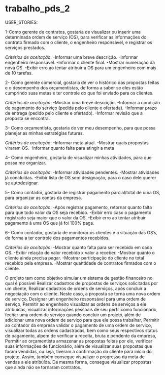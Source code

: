 # trabalho_pds_2

USER_STORIES:

1-Como gerente de contratos, gostaria de visualizar ou inserir uma determinada
ordem de serviço (OS), para verificar as informações do contrato 
firmado com o cliente, o engenheiro responsável, e registrar os serviços prestados.

  *Critérios de aceitação*:
    -Informar uma breve descrição.
    -Informar engenheiro responsável.
    -Informar o cliente final.
    -Mostrar numeração da nova OS.
    -Exibir erro ao tentar atribuir a OS para um engenheiro com mais de 10 tarefas.


2- Como gerente comercial, gostaria de ver o histórico das propostas feitas e o desempenho 
dos orçamentistas, de forma a saber se eles estão cumprindo suas metas e ter controle 
do que foi enviado para os clientes.

  *Critérios de aceitação*:
    -Mostrar uma breve descrição.
    -Informar a condição de pagamento do serviço (pedida pelo cliente e ofertada).
    -Informar prazo de entrega (pedido pelo cliente e ofertado).
    -Informar revisão que a proposta se encontra.
    
3- Como orçamentista, gostaria de ver meu desempenho, para que 
possa planejar as minhas estratégias futuras.

  *Critérios de aceitação*:
    -Informar meta atual.
    -Mostrar quais propostas viraram OS.
    -Informar quanto falta para atingir a meta
  
4- Como engenheiro, gostaria de visualizar minhas atividades, para 
que possa me organizar.

  *Critérios de aceitação*:
    -Informar atividades pendentes.
    -Mostrar atividades já concluídas.
    -Exibir lista de OS sem designação, para o caso dele querer se autodesignar.

5- Como contador, gostaria de registrar pagamento parcial/total de 
uma OS, para organizar as contas da empresa.

  *Critérios de aceitação*:
    -Após registrar pagamento, retornar quanto falta para que todo valor da OS seja recebido.
    -Exibir erro caso o pagamento registrado seja maior que o valor da OS.
    -Exibir erro ao tentar atribuir pagamento à uma OS que já foi 100% paga.
    
6- Como contador, gostaria de monitorar os clientes e a situação das OS’s, de
forma a ter controle dos pagamentos recebidos.

  *Critérios de aceitação*:
    -Mostrar quanto falta para ser recebido em cada OS.
    -Exibir relação de valor recebido x valor a receber.
    -Mostrar quanto o cliente ainda precisa pagar.
    -Mostrar participação do cliente no total recebido pela empresa.
    -Mostrar quantidade de contratos firmados com o cliente.


O projeto tem como objetivo simular um sistema de gestão financeiro no qual é possível Realizar cadastros de propostas de serviços solicitadas por um cliente, Realizar cadastros de ordens de serviços, após concluir a negociação com
o cliente. Neste caso, a proposta se torna uma nova ordem de serviço, Designar um engenheiro responsável para uma ordem de serviço,
Permitir ao engenheiro visualizar as ordens de serviços a ele atribuídas, visualizar informações pessoais de seu perfil como funcionário, fechar uma ordem de serviço quando concluir um projeto, além de adicionar uma nova ordem de serviço para que ele possa trabalhar, Permitir ao contador da empresa validar o pagamento de uma ordem de serviço, visualizar todas as ordens cadastradas, bem como seus respectivos status de pagamento, alpem de verificar a receita, bruta e pendente da empresa, Permitir ao orçamentista armazenar as propostas feitas por ele, verificar suas informações de funcionário, além de visualizar suas propostas que foram vendidas, ou seja, tiveram a confirmação do cliente para início do projeto. Assim, também consegue visualizar o progresso da meta de vendas a ele atribuída. Da mesma forma, consegue visualizar propostas que ainda não se tornaram contratos. 